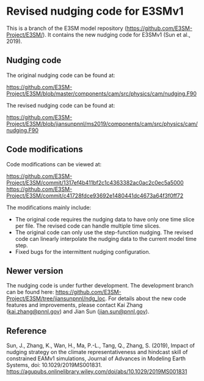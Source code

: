 
Revised nudging code for E3SMv1 
================================================================================

This is a branch of the E3SM model repository (https://github.com/E3SM-Project/E3SM/). It contains the new nudging code for E3SMv1 (Sun et al., 2019). 

Nudging code 
--------------------------------------------------------------------------------
The original nudging code can be found at: 

https://github.com/E3SM-Project/E3SM/blob/master/components/cam/src/physics/cam/nudging.F90

The revised nudging code can be found at: 

https://github.com/E3SM-Project/E3SM/blob/jiansunpnnl/ms2019/components/cam/src/physics/cam/nudging.F90

Code modifications
--------------------------------------------------------------------------------
Code modifications can be viewed at: 

https://github.com/E3SM-Project/E3SM/commit/1317ef4b411bf2c1c4363382ac0ac2c0ec5a5000
https://github.com/E3SM-Project/E3SM/commit/c41728fdce93692e1480441dc4673a64f3f0ff72

The modifications mainly include:
  * The original code requires the nudging data to have only one time slice per file. The revised code can handle multiple time slices. 
  * The original code can only use the step-function nudging. The revised code can linearly interpolate the nudging data to the current model time step. 
  * Fixed bugs for the intermittent nudging configuration.

Newer version
-------------------------------------------------------------------------------- 
The nudging code is under further development. The development branch can be found here: https://github.com/E3SM-Project/E3SM/tree/jiansunpnnl/ndg_loc. For details about the new code features and improvements, please contact Kai Zhang (kai.zhang@pnnl.gov) and Jian Sun (jian.sun@pnnl.gov).

Reference
--------------------------------------------------------------------------------
Sun, J., Zhang, K., Wan, H., Ma, P.-L., Tang, Q., Zhang, S. (2019), Impact of nudging strategy on the climate representativeness and hindcast skill of constrained EAMv1 simulations, Journal of Advances in Modeling Earth Systems, doi: 10.1029/2019MS001831. https://agupubs.onlinelibrary.wiley.com/doi/abs/10.1029/2019MS001831

